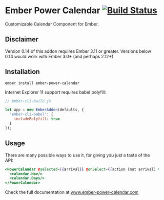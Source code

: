 # Ember Power Calendar [![Build Status](https://travis-ci.org/cibernox/ember-power-calendar.svg?branch=master)](https://travis-ci.org/cibernox/ember-power-calendar)

Customizable Calendar Component for Ember.

## Disclaimer

Version 0.14 of this addon requires Ember 3.11 or greater.
Versions below 0.14 would work with Ember 3.0+ (and perhaps 2.12+)

## Installation

`ember install ember-power-calendar`

Internet Explorer 11 support requires babel polyfill:

```js
// ember-cli-build.js

let app = new EmberAddon(defaults, {
  'ember-cli-babel': {
    includePolyfill: true
  }
});
```

## Usage

There are many possible ways to use it, for giving you just a taste of the API:

```hbs
<PowerCalendar @selected={{arrival}} @onSelect={{action (mut arrival) value="date"}} as |calendar|>
  <calendar.Nav/>
  <calendar.Days/>
</PowerCalendar>
```

Check the full documentation at www.ember-power-calendar.com

